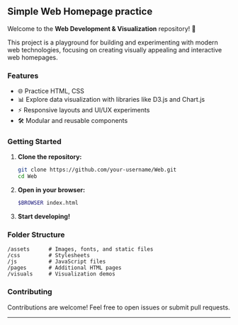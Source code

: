 ## Simple Web Homepage practice
Welcome to the **Web Development & Visualization** repository! 🚀

This project is a playground for building and experimenting with modern web technologies, focusing on creating visually appealing and interactive web homepages.

### Features

- 🌐 Practice HTML, CSS
- 📊 Explore data visualization with libraries like D3.js and Chart.js
- ⚡ Responsive layouts and UI/UX experiments
- 🛠️ Modular and reusable components

### Getting Started

1. **Clone the repository:**
    ```bash
    git clone https://github.com/your-username/Web.git
    cd Web
    ```

2. **Open in your browser:**
    ```bash
    $BROWSER index.html
    ```

3. **Start developing!**

### Folder Structure

```
/assets      # Images, fonts, and static files
/css         # Stylesheets
/js          # JavaScript files
/pages       # Additional HTML pages
/visuals     # Visualization demos
```

### Contributing

Contributions are welcome! Feel free to open issues or submit pull requests.

---

